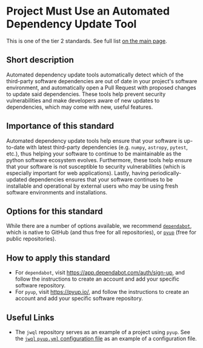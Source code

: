 # Project Must Use an Automated Dependency Update Tool

This is one of the tier 2 standards. See full list [on the main page](../README.md).

## Short description

Automated dependency update tools automatically detect which of the third-party software dependencies are out of date in your project's software environment, and automatically open a Pull Request with proposed changes to update said dependencies.  These tools help prevent security vulnerabilities and make developers aware of new updates to dependencies, which may come with new, useful features.

## Importance of this standard

Automated dependency update tools help ensure that your software is up-to-date with latest third-party dependencies (e.g. `numpy`, `astropy`, `pytest`, etc.), thus helping your software to continue to be maintainable as the python software ecosystem evolves.  Furthermore, these tools help ensure that your software is not susceptible to security vulnerabilities (which is especially important for web applications).  Lastly, having periodically-updated dependencies ensures that your software continues to be installable and operational by external users who may be using fresh software environments and installations.

## Options for this standard

While there are a number of options available, we recommend [`dependabot`](https://dependabot.com/), which is native to GitHub (and thus free for all repositories), or [`pyup`](https://pyup.io) (free for public repositories).

## How to apply this standard

- For `dependabot`, visit https://app.dependabot.com/auth/sign-up,  and follow the instructions to create an account and add your specific software repository.
- For `pyup`, visit https://pyup.io/, and follow the instructions to create an account and add your specific software repository.

## Useful Links

- The `jwql` repository serves as an example of a project using `pyup`.  See the [`jwql` `pyup.yml` configuration file](https://github.com/spacetelescope/jwql/blob/develop/.pyup.yml) as an example of a configuration file.
